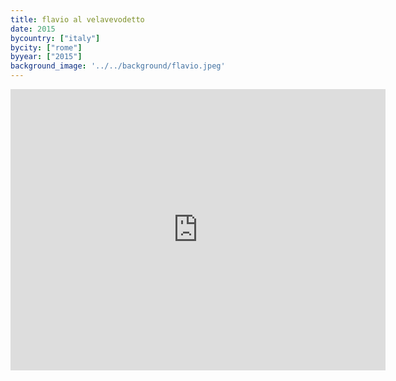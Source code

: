 ```yaml
---
title: flavio al velavevodetto
date: 2015
bycountry: ["italy"]
bycity: ["rome"]
byyear: ["2015"]
background_image: '../../background/flavio.jpeg'
---
```


<iframe src="https://www.google.com/maps/embed?pb=!1m14!1m8!1m3!1d2970.7583233197483!2d12.4737994!3d41.8765459!3m2!1i1024!2i768!4f13.1!3m3!1m2!1s0x132f602ef70ada21%3A0xb054a466720f87de!2sFlavio%20al%20Velavevodetto!5e0!3m2!1sen!2sus!4v1702065659254!5m2!1sen!2sus" width="600" height="450" style="border:0;" allowfullscreen="" loading="lazy" referrerpolicy="no-referrer-when-downgrade"></iframe>